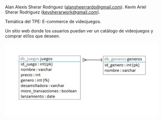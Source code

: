 Alan Alexis Sherar Rodriguez (alansheerrardo@gmail.com).
Kevin Ariel Sherar Rodriguez (kevsherarwork@gmail.com).

Temática del TPE:
E-commerce de videojuegos.

Un sitio web donde los usuarios puedan ver un catálogo de videojuegos y comprar el/los que deseen.

![Alt text](https://github.com/AlanSherar/WEB2_TPE/blob/main/DER.jpg)